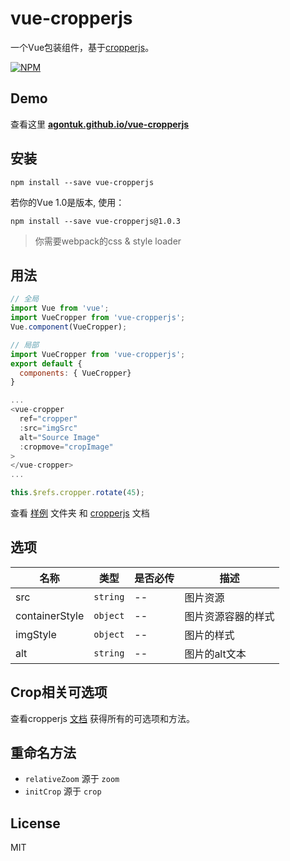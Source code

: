 # vue-cropperjs

一个Vue包装组件，基于[cropperjs](https://github.com/fengyuanchen/cropperjs)。

[![NPM](https://nodei.co/npm/vue-cropperjs.png?downloads=true)](https://nodei.co/npm/vue-cropperjs/)

## Demo
查看这里 **[agontuk.github.io/vue-cropperjs](https://agontuk.github.io/vue-cropperjs/)**

## 安装

```shell
npm install --save vue-cropperjs
```

若你的Vue 1.0是版本, 使用：

```shell
npm install --save vue-cropperjs@1.0.3
```
> 你需要webpack的css & style loader

## 用法

```js
// 全局
import Vue from 'vue';
import VueCropper from 'vue-cropperjs';
Vue.component(VueCropper);

// 局部
import VueCropper from 'vue-cropperjs';
export default {
  components: { VueCropper}
}

...
<vue-cropper
  ref="cropper"
  :src="imgSrc"
  alt="Source Image"
  :cropmove="cropImage"
>
</vue-cropper>
...

this.$refs.cropper.rotate(45);
```
查看 [样例](https://github.com/Agontuk/vue-cropperjs/tree/master/example) 文件夹 和 [cropperjs](https://github.com/fengyuanchen/cropperjs#cropperjs) 文档

## 选项

| 名称           | 类型    | 是否必传 | 描述                    |
| -------------- | -------- | -------- | ------------------------------- |
| src            | `string` | --       | 图片资源                   |
| containerStyle | `object` | --       | 图片资源容器的样式 |
| imgStyle       | `object` | --       | 图片的样式          |
| alt            | `string` | --       | 图片的alt文本   |

## Crop相关可选项
查看cropperjs [文档](https://github.com/fengyuanchen/cropperjs#options) 获得所有的可选项和方法。

## 重命名方法

- `relativeZoom` 源于 `zoom`
- `initCrop` 源于 `crop`

## License

MIT

